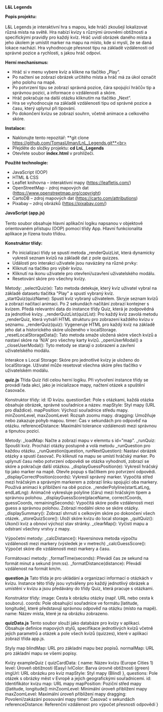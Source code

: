 **L&L Legends**

**Popis projektu:** <br><br>
L&L Legends je interaktivní hra s mapou, kde hráči zkoušejí lokalizovat různá místa na světě. Hra nabízí kvízy s různými úrovněmi obtížnosti a specifickými pravidly pro každý kvíz. Hráč uvidí obrázek daného místa a jeho úkolem je umístit marker na mapu na místo, kde si myslí, že se daná lokace nachází. Hra vyhodnocuje přesnost tipu na základě vzdálenosti od správné pozice a rychlosti, s jakou hráč odpoví.

**Herní mechanismus:** 
* Hráč si v menu vybere kvíz a klikne na tlačítko „Play“.
* Po načtení se zobrazí obrázek určitého místa a hráč má za úkol označit jeho polohu na mapě.
* Po potvrzení tipu se zobrazí správná pozice, čára spojující hráčův tip a správnou pozici, a informace o vzdálenosti a skóre.
* Hráč pokračuje na další otázku kliknutím na tlačítko „Next“.
* Hra se vyhodnocuje na základě vzdálenosti tipu od správné pozice a času, který uplynul při tipování.
* Po dokončení kvízu se zobrazí souhrn, včetně animace a celkového skóre.

**Instalace:** 
* Naklonujte tento repozitář: **git clone https://github.com/TomasUlman/LnL_Legends.git**<br>
* Přejděte do složky projektu: **cd LnL_Legends**<br>
* Otevřete soubor **index.html** v prohlížeči.<br>

**Použité technologie:**
* JavaScript (OOP)
* HTML & CSS<br>
* Leaflet knihovna – interaktivní mapy (https://leafletjs.com/)<br>
* OpenStreetMap - zdroj mapových dat (https://www.openstreetmap.org/copyright)<br>
* CartoDB – zdroj mapových dat (https://carto.com/attributions)<br>
* Pixabay – zdroj obrázků (https://pixabay.com/)<br>

**JavaScript (app.js)** <br><br>
Tento soubor obsahuje hlavní aplikační logiku napsanou v objektově orientovaném přístupu (OOP) pomocí třídy App. Hlavní funkcionalita aplikace je řízena touto třídou.

**Konstruktor třídy:** <br>
* Po inicializaci třídy se spustí metoda _renderQuizList, která dynamicky vykreslí seznam kvízů na základě dat z pole quizzes.
* Události pro interakci uživatele jsou navázány na různé prvky: <br>
* Kliknutí na tlačítko pro výběr kvízu.
* Kliknutí na ikonu uživatele pro otevření/uzavření uživatelského modálu.
* Resetování skóre pro všechny kvízy.

Metody:
_selectQuiz(e): Tato metoda detekuje, který kvíz uživatel vybral na základě datasetu tlačítka "Play" a spustí vybraný kvíz.
_startQuiz(quizName): Spustí kvíz vybraný uživatelem. Skryje seznam kvízů a zobrazí načítací animaci. Po 2 sekundách načítání zobrazí kontejner s kvízem.
Předá relevantní data do instance třídy Quiz, která je zodpovědná za jednotlivé kvízy.
_renderQuizList(quizList): Pro každý kvíz zavolá metodu _renderQuiz, která vytváří HTML strukturu pro zobrazení každého kvízu v seznamu.
_renderQuiz(quiz): Vygeneruje HTML pro každý kvíz na základě jeho dat a historického skóre uloženého v localStorage.
_resetLocalStorageData(): Tato metoda smaže uložená skóre všech kvízů a nastaví skóre na 'N/A' pro všechny karty kvízů.
_openUserModal() a _closeUserModal(): Tyto metody se starají o zobrazení a zavření uživatelského modálu.

Interakce s Local Storage:
Skóre pro jednotlivé kvízy je uloženo do localStorage. Uživatel může resetovat všechna skóre přes tlačítko v uživatelském modálu.

**quiz.js**
Třída Quiz řídí celou herní logiku. Při vytvoření instance třídy se provádí řada akcí, jako je inicializace mapy, načtení otázek a spuštění časovače.

Konstruktor třídy:
id: ID kvízu.
questionSet: Pole s otázkami, každá otázka obsahuje obrázek, správné souřadnice a název.
mapStyle: Styl mapy (URL pro dlaždice).
mapPosition: Výchozí souřadnice středu mapy.
minZoomLevel, maxZoomLevel: Rozsah zoomu mapy.
dragging: Umožňuje nebo zakazuje pohyb mapou.
timer: Čas v sekundách pro odpověď na otázku.
referenceDistance: Maximální tolerance vzdálenosti mezi správnou a tipnutou pozicí.

Metody: 
_loadMap: Načte a zobrazí mapu v elemntu s id="map".
_runQuiz: Spouští kvíz. Prochází otázky postupně a volá metodu _runQuestion pro každou otázku.
_runQuestion(question, runNextQuestion): Nastaví obrázek otázky a spustí časovač. Po kliknutí na mapu se umístí hráčský marker. Po uplynutí času nebo potvrzení odpovědi se otázka vyhodnotí, zobrazí se skóre a pokračuje další otázkou.
_displayGuessPosition(e): Vykreslí hráčský tip jako marker na mapě. Otevře popup s tlačítkem pro potvrzení odpovědi.
_displayCorrectPosition(coords): Vykreslí správný marker. Vypočítá střed mezi hráčským a správným markerem a zobrazí linku spojující oba markery. Používá animaci k přiblížení na obě pozice.
_renderPolyline(startLatLng, endLatLng): Animačně vykresluje polyline (čáru) mezi hráčským tipem a správnou polohou.
_displayGuessScore(placeName, correctCoords, guessCoords, remainingSeconds): Vypočítá skóre podle vzdálenosti mezi guess a správnou polohou. Zobrazí modální okno se skóre otázky.
_displaySummary(): Zobrazí shrnutí s celkovým skóre po dokončení všech otázek.
_storeQuizScore(): Uloží skóre kvízu do local storage. 
_quitQuiz(): Ukončí kvíz a obnoví výchozí stav stránky.
_clearMap(): Vyčistí mapu a odstraní všechny vrstvy z mapy.

Výpočetní metody: 
_calcDistance(): Haversinova metoda výpočtu vzdálenosti mezi markery (výsledek je v metrech)
_calcGuessScore(): Výpočet skóre dle vzdálenosti mezi markery a času. 

Formátovací metody:
_formatTime(seconds): Převádí čas ze sekund na formát minut a sekund (mm:ss).
_formatDistance(distance): Převádí vzdálenost na formát km/m.

**question.js**
Tato třída je pro ukládání a organizaci informací o otázkách v kvízu. Instance této třídy jsou vytvářeny pro každý jednotlivý obrázek a umístění v kvízu a jsou předávány do třídy Quiz, která pracuje s otázkami.

Konstruktor třídy:
image: Cesta k obrázku otázky (např. URL nebo cesta k souboru).
coords: Pole obsahující souřadnice ve formátu [latitude, longitude], které představují správnou odpověď na otázku (místo na mapě).
name: Název místa, které je na obrázku zobrazeno. 

**quizData.js**
Tento soubor slouží jako databáze pro kvízy v aplikaci. Obsahuje definice mapových stylů, specifikace jednotlivých kvízů včetně jejich parametrů a otázek a pole všech kvízů (quizzes), které v aplikaci zobrazí třída app.js.

Styly map
blindMap: URL pro základní mapu bez popisů.
normalMap: URL pro základní mapu se všemi popisy.

Kvízy
exampleQuiz {
  quizCardData: {
    name: Název kvízu (Europe Cities 1)
    level: Úroveň obtížnosti (Easy)
    lvlColor: Barva úrovně obtížnosti (green)
    imgUrl: URL obrázku pro kvíz
    mapStyle: Styl mapy (Blind)
},
  questions: Pole otázek s obrázky měst v Evropě a jejich geografickými souřadnicemi.
  id: Identifikátor kvízu
  map: URL mapy
  mapPosition: Poziční střed mapy ([latitude, longitude])
  minZoomLevel: Minimální úroveň přiblížení mapy
  maxZoomLevel: Maximální úroveň přiblížení mapy
  dragging: Povolení/zakázání posouvání mapy
  timer: Časovač v sekundách
  referenceDistance: Referenční vzdálenost pro výpočet přesnosti odpovědí
}
